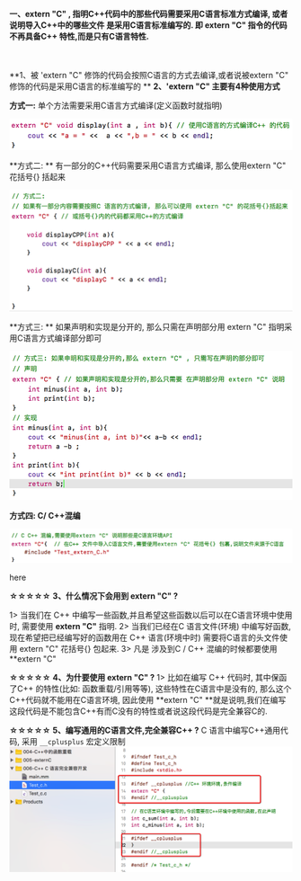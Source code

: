 #### 一、extern "C" , 指明C++代码中的那些代码需要采用C语言标准方式编译, 或者说明导入C++中的哪些文件 是采用C语言标准编写的. 即  extern "C" 指令的代码不再具备C++ 特性,而是只有C语言特性.

<br>

**1、被 'extern "C" 修饰的代码会按照C语言的方式去编译,或者说被extern "C" 修饰的代码是采用C语言的标准编写的 **
**2、'extern "C" 主要有4种使用方式**

**方式一:**
单个方法需要采用C语言方式编译(定义函数时就指明)

![](/assets/Snip20190110_1.png)

**方式二: **
有一部分的C++代码需要采用C语言方式编译, 那么使用extern "C" 花括号{} 括起来

![](/assets/Snip20190110_3.png)

**方式三: **
如果声明和实现是分开的, 那么只需在声明部分用 extern "C" 指明采用C语言方式编译部分即可 

![](/assets/Snip20190110_4.png)

**方式四: C/ C++混编**

![](/assets/Snip20190110_7.png)



here

**☆☆☆☆☆**
**3、什么情况下会用到 extern "C" ?**
   
1> 当我们在 C++ 中编写一些函数,并且希望这些函数以后可以在C语言环境中使用时, 需要使用 **extern "C"** 指明.
2> 当我们已经在C 语言文件(环境) 中编写好函数, 现在希望把已经编写好的函数用在 C++ 语言(环境中时) 需要将C语言的头文件使用 extern "C" 花括号{} 包起来.
3> 凡是 涉及到C / C++ 混编的时候都要使用  **extern "C"

**☆☆☆☆☆**
**4、为什要使用 extern "C" ?**
1> 比如在编写 C++ 代码时, 其中保函了C++ 的特性(比如: 函数重载/引用等等), 这些特性在C语言中是没有的, 那么这个C++代码就不能用在C语言环境, 因此使用 **extern "C" **就是说明,我们在编写这段代码是不能包含C++有而C没有的特性或者说这段代码是完全兼容C的.



**☆☆☆☆☆**
**5、编写通用的C语言文件,完全兼容C++ ?**
C 语言中编写C++通用代码, 采用 `__cplusplus` 宏定义限制
![](/assets/Snip20190110_8.png)







